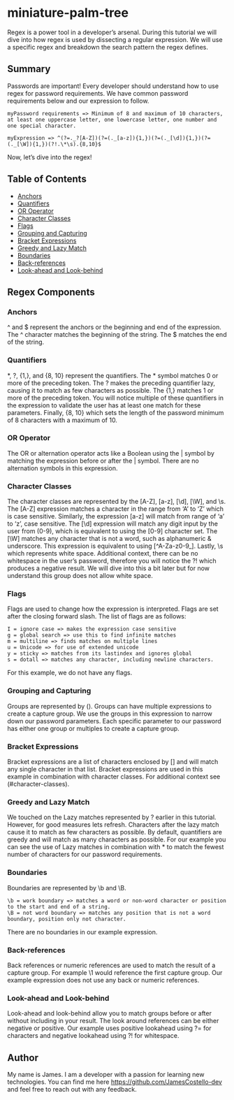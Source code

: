 # miniature-palm-tree

Regex is a power tool in a developer’s arsenal. During this tutorial we will dive into how regex is used by dissecting a regular expression. We will use a specific regex and breakdown the search pattern the regex defines.

## Summary

Passwords are important! Every developer should understand how to use regex for password requirements. We have common password requirements below and our expression to follow.

    myPassword requirements => Minimum of 8 and maximum of 10 characters, at least one uppercase letter, one lowercase letter, one number and one special character.

    myExpression => ^(?=._?[A-Z])(?=(._[a-z]){1,})(?=(._[\d]){1,})(?=(._[\W]){1,})(?!.\*\s).{8,10}$

Now, let’s dive into the regex!

## Table of Contents

- [Anchors](#anchors)
- [Quantifiers](#quantifiers)
- [OR Operator](#or-operator)
- [Character Classes](#character-classes)
- [Flags](#flags)
- [Grouping and Capturing](#grouping-and-capturing)
- [Bracket Expressions](#bracket-expressions)
- [Greedy and Lazy Match](#greedy-and-lazy-match)
- [Boundaries](#boundaries)
- [Back-references](#back-references)
- [Look-ahead and Look-behind](#look-ahead-and-look-behind)

## Regex Components

### Anchors

^ and $ represent the anchors or the beginning and end of the expression. The ^ character matches the beginning of the string. The $ matches the end of the string.

### Quantifiers

*, ?, {1,}, and {8, 10} represent the quantifiers. The * symbol matches 0 or more of the preceding token. The ? makes the preceding quantifier lazy, causing it to match as few characters as possible. The {1,} matches 1 or more of the preceding token. You will notice multiple of these quantifiers in the expression to validate the user has at least one match for these parameters. Finally, {8, 10} which sets the length of the password minimum of 8 characters with a maximum of 10.

### OR Operator

The OR or alternation operator acts like a Boolean using the | symbol by matching the expression before or after the | symbol. There are no alternation symbols in this expression.

### Character Classes

The character classes are represented by the [A-Z], [a-z], [\d], [\W], and \s. The [A-Z] expression matches a character in the range from ‘A’ to ‘Z’ which is case sensitive. Similarly, the expression [a-z] will match from range of ‘a’ to ‘z’, case sensitive. The [\d] expression will match any digit input by the user from (0-9), which is equivalent to using the [0-9] character set. The [\W] matches any character that is not a word, such as alphanumeric & underscore. This expression is equivalent to using [^A-Za-z0-9_]. Lastly, \s which represents white space. Additional context, there can be no whitespace in the user’s password, therefore you will notice the ?! which produces a negative result. We will dive into this a bit later but for now understand this group does not allow white space.

### Flags

Flags are used to change how the expression is interpreted. Flags are set after the closing forward slash. The list of flags are as follows:

    I = ignore case => makes the expression case sensitive
    g = global search => use this to find infinite matches
    m = multiline => finds matches on multiple lines
    u = Unicode => for use of extended unicode
    y = sticky => matches from its lastindex and ignores global
    s = dotall => matches any character, including newline characters.

For this example, we do not have any flags.

### Grouping and Capturing

Groups are represented by (). Groups can have multiple expressions to create a capture group. We use the groups in this expression to narrow down our password parameters. Each specific parameter to our password has either one group or multiples to create a capture group.

### Bracket Expressions

Bracket expressions are a list of characters enclosed by [] and will match any single character in that list. Bracket expressions are used in this example in combination with character classes. For additional context see (#character-classes).

### Greedy and Lazy Match

We touched on the Lazy matches represented by ? earlier in this tutorial. However, for good measures lets refresh. Characters after the lazy match cause it to match as few characters as possible. By default, quantifiers are greedy and will match as many characters as possible. For our example you can see the use of Lazy matches in combination with * to match the fewest number of characters for our password requirements.

### Boundaries

Boundaries are represented by \b and \B.

    \b = work boundary => matches a word or non-word character or position to the start and end of a string.
    \B = not word boundary => matches any position that is not a word boundary, position only not character.

There are no boundaries in our example expression.

### Back-references

Back references or numeric references are used to match the result of a capture group. For example \1 would reference the first capture group. Our example expression does not use any back or numeric references.

### Look-ahead and Look-behind

Look-ahead and look-behind allow you to match groups before or after without including in your result. The look around references can be either negative or positive. Our example uses positive lookahead using ?= for characters and negative lookahead using ?! for whitespace.

## Author

My name is James. I am a developer with a passion for learning new technologies. You can find me here https://github.com/JamesCostello-dev and feel free to reach out with any feedback.
